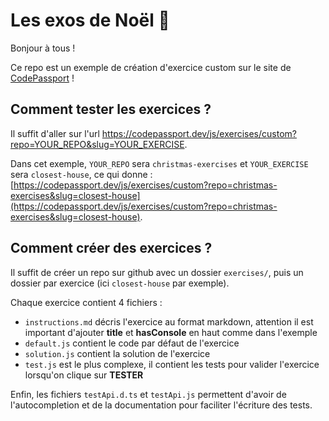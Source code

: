 # Les exos de Noël 🎁

Bonjour à tous !

Ce repo est un exemple de création d'exercice custom sur le site de [CodePassport](https://codepassport.dev) !

## Comment tester les exercices ?

Il suffit d'aller sur l'url https://codepassport.dev/js/exercises/custom?repo=YOUR_REPO&slug=YOUR_EXERCISE.

Dans cet exemple, `YOUR_REPO` sera `christmas-exercises` et `YOUR_EXERCISE` sera `closest-house`, ce qui donne : [https://codepassport.dev/js/exercises/custom?repo=christmas-exercises&slug=closest-house](https://codepassport.dev/js/exercises/custom?repo=christmas-exercises&slug=closest-house).

## Comment créer des exercices ?

Il suffit de créer un repo sur github avec un dossier `exercises/`, puis un dossier par exercice (ici `closest-house` par exemple).

Chaque exercice contient 4 fichiers :

-   `instructions.md` décris l'exercice au format markdown, attention il est important d'ajouter **title** et **hasConsole** en haut comme dans l'exemple
-   `default.js` contient le code par défaut de l'exercice
-   `solution.js` contient la solution de l'exercice
-   `test.js` est le plus complexe, il contient les tests pour valider l'exercice lorsqu'on clique sur **TESTER**

Enfin, les fichiers `testApi.d.ts` et `testApi.js` permettent d'avoir de l'autocompletion et de la documentation pour faciliter l'écriture des tests.
